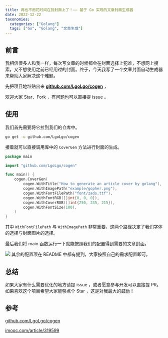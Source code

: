 ```yaml
---
title: 再也不用花时间在找封面上了！—— 基于 Go 实现的文章封面生成器
date: 2022-12-22
taxonomies:
  categories: ["Golang"]
  tags: ["Go", "Golang", "文章生成"]
---
```


## 前言

我相信很多人和我一样，每次写文章的时候都会在封面选择上犯难，不想网上搜索，又不想使用之前已经用过的封面。终于，今天我写了一个文章封面自动生成器来帮助大家解决这个难题。

先把项目地址贴出来 **[github.com/LgoLgo/cogen](https://github.com/LgoLgo/cogen)** ，

欢迎大家 Star、Fork ，有问题也可以直接提 issue 。

## 使用

我们首先需要将它拉到我们的仓库中。

```sh
go get -u github.com/LgoLgo/cogen
```

接着就可以直接调用库中的 `CoverGen` 方法进行封面的生成。

```go
package main

import "github.com/LgoLgo/cogen"

func main() {
	cogen.CoverGen(
		cogen.WithTitle("How to generate an article cover by golang"),
		cogen.WithImagePath("example/gopher.png"),
		cogen.WithFontFilePath("font/zads.ttf"),
		cogen.WithFontRGB([]int{0, 0, 0}),
		cogen.WithCoverRGB([]int{250, 235, 215}),
		cogen.WithFontSize(100),
	)
}
```

其中 `WithFontFilePath` 与 `WithImagePath` 非常重要，这两个路径决定了我们字体的选择与封面图片的选择。

最后我们将 main 函数运行一下就能按照我们的配置得到需要的文章封面。

![](https://picture.lanlance.cn/i/2023/08/10/64d479858cc91.png)
其余的配置项在 README 中都有提到，大家按照自己的需求配置即可。

## 总结

如果大家有什么需要优化的地方请提 issue ，或者愿意参与开发可以直接提 PR。如果喜欢这个项目希望大家能够点个 Star ，这是对我最大的鼓励！

## 参考

[github.com/LgoLgo/cogen](https://github.com/LgoLgo/cogen)

[imooc.com/article/319599](https://www.imooc.com/article/319599)